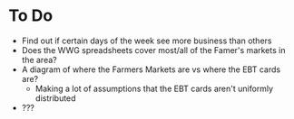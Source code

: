 # To Do
 * Find out if certain days of the week see more business than others
 * Does the WWG spreadsheets cover most/all of the Famer's markets in the area?
 * A diagram of where the Farmers Markets are vs where the EBT cards are?
   * Making a lot of assumptions that the EBT cards aren't uniformly distributed
 * ???